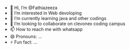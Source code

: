 - 👋 Hi, I’m @Fathiazeeza
- 👀 I’m interested in Web devoloping
- 🌱 I’m currently learning java and other codings
- 💞️ I’m looking to collaborate on clevonex coding campus
- 📫 How to reach me with whatsapp
- 😄 Pronouns: ...
- ⚡ Fun fact: ...

<!---
Fathiazeeza/Fathiazeeza is a ✨ special ✨ repository because its `README.md` (this file) appears on your GitHub profile.
You can click the Preview link to take a look at your changes.
--->
